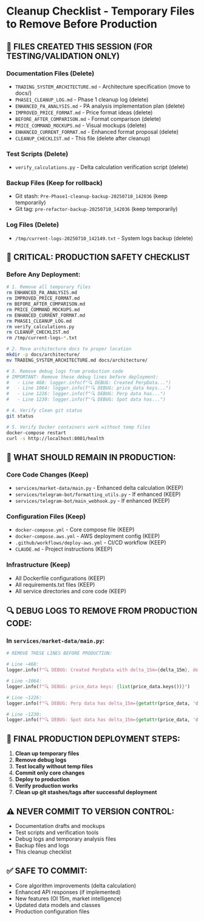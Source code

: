 # Cleanup Checklist - Temporary Files to Remove Before Production

## 🧹 FILES CREATED THIS SESSION (FOR TESTING/VALIDATION ONLY)

### **Documentation Files (Delete)**
- `TRADING_SYSTEM_ARCHITECTURE.md` - Architecture specification (move to docs/)
- `PHASE1_CLEANUP_LOG.md` - Phase 1 cleanup log (delete)
- `ENHANCED_PA_ANALYSIS.md` - PA analysis implementation plan (delete)
- `IMPROVED_PRICE_FORMAT.md` - Price format ideas (delete)
- `BEFORE_AFTER_COMPARISON.md` - Format comparison (delete)
- `PRICE_COMMAND_MOCKUPS.md` - Visual mockups (delete)
- `ENHANCED_CURRENT_FORMAT.md` - Enhanced format proposal (delete)
- `CLEANUP_CHECKLIST.md` - This file (delete after cleanup)

### **Test Scripts (Delete)**
- `verify_calculations.py` - Delta calculation verification script (delete)

### **Backup Files (Keep for rollback)**
- Git stash: `Pre-Phase1-cleanup-backup-20250710_142036` (keep temporarily)
- Git tag: `pre-refactor-backup-20250710_142036` (keep temporarily)

### **Log Files (Delete)**
- `/tmp/current-logs-20250710_142149.txt` - System logs backup (delete)

## 🚨 CRITICAL: PRODUCTION SAFETY CHECKLIST

### **Before Any Deployment:**
```bash
# 1. Remove all temporary files
rm ENHANCED_PA_ANALYSIS.md
rm IMPROVED_PRICE_FORMAT.md
rm BEFORE_AFTER_COMPARISON.md
rm PRICE_COMMAND_MOCKUPS.md
rm ENHANCED_CURRENT_FORMAT.md
rm PHASE1_CLEANUP_LOG.md
rm verify_calculations.py
rm CLEANUP_CHECKLIST.md
rm /tmp/current-logs-*.txt

# 2. Move architecture docs to proper location
mkdir -p docs/architecture/
mv TRADING_SYSTEM_ARCHITECTURE.md docs/architecture/

# 3. Remove debug logs from production code
# IMPORTANT: Remove these debug lines before deployment:
#   - Line 468: logger.info(f"🔍 DEBUG: Created PerpData...")
#   - Line 1064: logger.info(f"🔍 DEBUG: price_data keys...")
#   - Line 1226: logger.info(f"🔍 DEBUG: Perp data has...")
#   - Line 1230: logger.info(f"🔍 DEBUG: Spot data has...")

# 4. Verify clean git status
git status

# 5. Verify Docker containers work without temp files
docker-compose restart
curl -s http://localhost:8001/health
```

## 📁 WHAT SHOULD REMAIN IN PRODUCTION:

### **Core Code Changes (Keep)**
- `services/market-data/main.py` - Enhanced delta calculation (KEEP)
- `services/telegram-bot/formatting_utils.py` - If enhanced (KEEP)
- `services/telegram-bot/main_webhook.py` - If enhanced (KEEP)

### **Configuration Files (Keep)**
- `docker-compose.yml` - Core compose file (KEEP)
- `docker-compose.aws.yml` - AWS deployment config (KEEP)
- `.github/workflows/deploy-aws.yml` - CI/CD workflow (KEEP)
- `CLAUDE.md` - Project instructions (KEEP)

### **Infrastructure (Keep)**
- All Dockerfile configurations (KEEP)
- All requirements.txt files (KEEP)
- All service directories and core code (KEEP)

## 🔍 DEBUG LOGS TO REMOVE FROM PRODUCTION CODE:

### **In `services/market-data/main.py`:**
```python
# REMOVE THESE LINES BEFORE PRODUCTION:

# Line ~468:
logger.info(f"🔍 DEBUG: Created PerpData with delta_15m={delta_15m}, delta_24h={delta_24h}")

# Line ~1064:
logger.info(f"🔍 DEBUG: price_data keys: {list(price_data.keys())}")

# Line ~1226:
logger.info(f"🔍 DEBUG: Perp data has delta_15m={getattr(price_data, 'delta_15m', 'MISSING')}, delta_24h={getattr(price_data, 'delta_24h', 'MISSING')}")

# Line ~1230:
logger.info(f"🔍 DEBUG: Spot data has delta_15m={getattr(price_data, 'delta_15m', 'MISSING')}, delta_24h={getattr(price_data, 'delta_24h', 'MISSING')}")
```

## 🚀 FINAL PRODUCTION DEPLOYMENT STEPS:

1. **Clean up temporary files**
2. **Remove debug logs**
3. **Test locally without temp files**
4. **Commit only core changes**
5. **Deploy to production**
6. **Verify production works**
7. **Clean up git stashes/tags after successful deployment**

## ⚠️ NEVER COMMIT TO VERSION CONTROL:
- Documentation drafts and mockups
- Test scripts and verification tools
- Debug logs and temporary analysis files
- Backup files and logs
- This cleanup checklist

## ✅ SAFE TO COMMIT:
- Core algorithm improvements (delta calculation)
- Enhanced API responses (if implemented)
- New features (OI 15m, market intelligence)
- Updated data models and classes
- Production configuration files